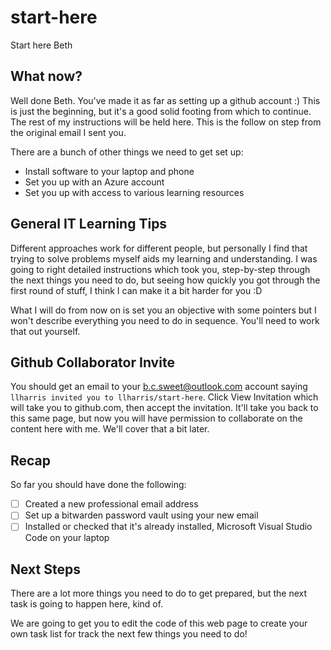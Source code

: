 # start-here
Start here Beth

## What now?

Well done Beth. You've made it as far as setting up a github account :) This is just the beginning, but it's a good solid footing from which to continue. The rest of my instructions will be held here. This is the follow on step from the original email I sent you.

There are a bunch of other things we need to get set up:

* Install software to your laptop and phone
* Set you up with an Azure account
* Set you up with access to various learning resources

## General IT Learning Tips

Different approaches work for different people, but personally I find that trying to solve problems myself aids my learning and understanding. I was going to right detailed instructions which took you, step-by-step through the next things you need to do, but seeing how quickly you got through the first round of stuff, I think I can make it a bit harder for you :D

What I will do from now on is set you an objective with some pointers but I won't describe everything you need to do in sequence. You'll need to work that out yourself.

## Github Collaborator Invite

You should get an email to your b.c.sweet@outlook.com account saying `llharris invited you to llharris/start-here`. Click View Invitation which will take you to github.com, then accept the invitation. It'll take you back to this same page, but now you will have permission to collaborate on the content here with me. We'll cover that a bit later.

## Recap

So far you should have done the following:

- [ ] Created a new professional email address
- [ ] Set up a bitwarden password vault using your new email
- [ ] Installed or checked that it's already installed, Microsoft Visual Studio Code on your laptop

## Next Steps

There are a lot more things you need to do to get prepared, but the next task is going to happen here, kind of. 

We are going to get you to edit the code of this web page to create your own task list for track the next few things you need to do!

